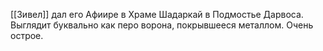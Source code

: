 [[Зивел]] дал его Афиире в Храме Шадаркай в Подмостье Дарвоса.
Выглядит буквально как перо ворона, покрывшееся металлом. Очень острое.
